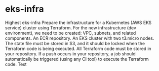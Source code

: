 # eks-infra
Highest eks-infra
Prepare the infrastructure for a Kubernetes (AWS EKS service) cluster using Terraform. 
For the new infrastructure (dev environment), we need to be created: 
VPC, subnets, and related components. 
An ECR repository. 
An EKS cluster with two t3.micro nodes. 
The state file must be stored in S3, 
and it should be locked when the Terraform code is being executed. 
All Terraform code must be stored in your repository. 
If a push occurs in your repository, a job should automatically be triggered (using any CI tool) to execute the Terraform code.
Test
